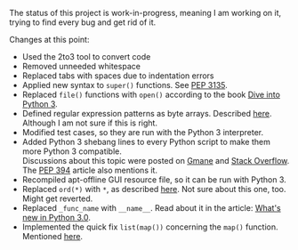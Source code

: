 The status of this project is work-in-progress, meaning I am working on it, trying to find every bug and get rid of it.

Changes at this point:
- Used the 2to3 tool to convert code
- Removed unneeded whitespace
- Replaced tabs with spaces due to indentation errors
- Applied new syntax to `super()` functions. See [PEP 3135](http://www.python.org/dev/peps/pep-3135/).
- Replaced `file()` functions with `open()` according to the book [Dive into Python 3](http://getpython3.com/diveintopython3/case-study-porting-chardet-to-python-3.html#namefileisnotdefined).
- Defined regular expression patterns as byte arrays. Described [here](http://getpython3.com/diveintopython3/case-study-porting-chardet-to-python-3.html#cantuseastringpattern). Although I am not sure if this is right.
- Modified test cases, so they are run with the Python 3 interpreter.
- Added Python 3 shebang lines to every Python script to make them more Python 3 compatible.  
  Discussions about this topic were posted on [Gmane](http://comments.gmane.org/gmane.comp.python.porting/192) and [Stack Overflow](http://stackoverflow.com/questions/7670303/purpose-of-usr-bin-python3). The [PEP 394](http://www.python.org/dev/peps/pep-0394/) article also mentions it.
- Recompiled apt-offline GUI resource file, so it can be run with Python 3.
- Replaced `ord(*)` with `*`, as described [here](http://getpython3.com/diveintopython3/case-study-porting-chardet-to-python-3.html#ordexpectedstring). Not sure about this one, too. Might get reverted.
- Replaced `_func_name` with `__name__`. Read about it in the article: [What's new in Python 3.0](http://docs.python.org/3.0/whatsnew/3.0.html#operators-and-special-methods).
- Implemented the quick fix `list(map())` concerning the `map()` function. Mentioned [here](http://docs.python.org/3.0/whatsnew/3.0.html#views-and-iterators-instead-of-lists).
